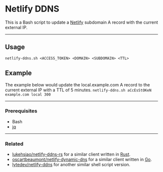 # Netlify DDNS

This is a Bash script to update a [Netlify][netlify] subdomain A record with the current external IP.

---
## Usage
`netlify-ddns.sh <ACCESS_TOKEN> <DOMAIN> <SUBDOMAIN> <TTL>`

## Example
The example below would update the local.example.com A record to the current external IP with a TTL of 5 minutes.
`netlify-ddns.sh aCcEsStOKeN example.com local 300`

---
### Prerequisites
- Bash
- [jq](https://github.com/stedolan/jq)
---
### Related
- [lukehsiao/netlify-ddns-rs] for a similar client written in [Rust][rust].
- [oscartbeaumont/netlify-dynamic-dns] for a similar client written in [Go][go].
- [lytedev/netlify-ddns] for another similar shell script version.

[netlify]: https://www.netlify.com/docs/dns/
[rust]: https://rust-lang.org/
[go]: https://golang.org/
[lytedev/netlify-ddns]: https://github.com/lytedev/netlify-ddns
[lukehsiao/netlify-ddns-rs]: https://github.com/lukehsiao/netlify-ddns-rs
[oscartbeaumont/netlify-dynamic-dns]: https://github.com/oscartbeaumont/netlify-dynamic-dns